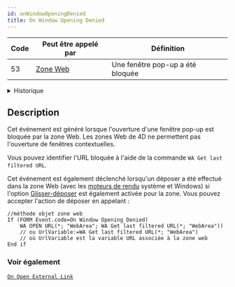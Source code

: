 ```yaml
---
id: onWindowOpeningDenied
title: On Window Opening Denied
---
```


| Code | Peut être appelé par                           | Définition                       |
| ---- | ---------------------------------------------- | -------------------------------- |
| 53   | [Zone Web](../FormObjects/webArea_overview.md) | Une fenêtre pop-up a été bloquée |

<details><summary>Historique</summary>

| Release | Modifications            |
| ------- | ------------------------ |
| 19 R5   | Déclenché sur le déposer |

</details>

## Description

Cet événement est généré lorsque l'ouverture d'une fenêtre pop-up est bloquée par la zone Web. Les zones Web de 4D ne permettent pas l'ouverture de fenêtres contextuelles.

Vous pouvez identifier l'URL bloquée à l'aide de la commande `WA Get last filtered URL`.

Cet événement est également déclenché lorsqu'un déposer a été effectué dans la zone Web (avec les [moteurs de rendu](../FormObjects/properties_WebArea.md#use-embedded-web-rendering-engine) système et Windows) si l'option [Glisser-déposer](../FormObjects/webArea_overview.md#user-interface) est également activée pour la zone. Vous pouvez accepter l'action de déposer en appelant :

```4d
//méthode objet zone web
If (FORM Event.code=On Window Opening Denied)
	WA OPEN URL(*; "WebArea"; WA Get last filtered URL(*; "WebArea"))  
	// ou UrlVariable:=WA Get last filtered URL(*; "WebArea")  
	// où UrlVariable est la variable URL associée à la zone web
End if 
```

### Voir également

[`On Open External Link`](onOpenExternalLink.md)